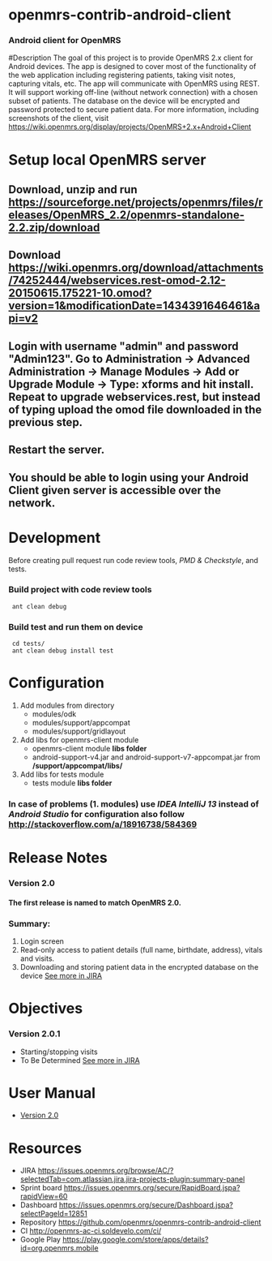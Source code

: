 openmrs-contrib-android-client
==============================

### Android client for OpenMRS

#Description
The goal of this project is to provide OpenMRS 2.x client for Android devices. The app is designed to cover most of the functionality of the web application including registering patients, taking visit notes, capturing vitals, etc.
The app will communicate with OpenMRS using REST. It will support working off-line (without network connection) with a chosen subset of patients. The database on the device will be encrypted and password protected to secure patient data.
For more information, including screenshots of the client, visit https://wiki.openmrs.org/display/projects/OpenMRS+2.x+Android+Client

# Setup local OpenMRS server
## Download, unzip and run https://sourceforge.net/projects/openmrs/files/releases/OpenMRS_2.2/openmrs-standalone-2.2.zip/download
## Download https://wiki.openmrs.org/download/attachments/74252444/webservices.rest-omod-2.12-20150615.175221-10.omod?version=1&modificationDate=1434391646461&api=v2
## Login with username "admin" and password "Admin123". Go to Administration -> Advanced Administration -> Manage Modules -> Add or Upgrade Module -> Type: xforms and hit install. Repeat to upgrade webservices.rest, but instead of typing upload the omod file downloaded in the previous step.
## Restart the server.
## You should be able to login using your Android Client given server is accessible over the network.

# Development
Before creating pull request run code review tools, *PMD & Checkstyle*, and tests.

### Build project with code review tools
 
     ant clean debug

### Build test and run them on device 

     cd tests/
     ant clean debug install test

# Configuration
1. Add modules from directory
    * modules/odk
    * modules/support/appcompat
    * modules/support/gridlayout
3. Add libs for openmrs-client module
    * openmrs-client module **libs folder**
    * android-support-v4.jar and android-support-v7-appcompat.jar from **/support/appcompat/libs/**
4. Add libs for tests module
    * tests module **libs folder**

### In case of problems (1. modules) use *IDEA IntelliJ 13* instead of *Android Studio* for configuration also follow http://stackoverflow.com/a/18916738/584369

# Release Notes
### Version 2.0
#### The first release is named to match OpenMRS 2.0.
### Summary:
1. Login screen
2. Read-only access to patient details (full name, birthdate, address), vitals and visits.
3. Downloading and storing patient data in the encrypted database on the device
[See more in JIRA](https://issues.openmrs.org/browse/AC/fixforversion/16506/?selectedTab=com.atlassian.jira.jira-projects-plugin:version-summary-panel)

# Objectives
### Version 2.0.1
- Starting/stopping visits
- To Be Determined
[See more in JIRA](https://issues.openmrs.org/browse/AC/?selectedTab=com.atlassian.jira.jira-projects-plugin:summary-panel)

# User Manual
- [Version 2.0](https://wiki.openmrs.org/download/attachments/74252444/User%20Manual%202.0.pdf?version=1&modificationDate=1414759790000&api=v2)

# Resources
- JIRA https://issues.openmrs.org/browse/AC/?selectedTab=com.atlassian.jira.jira-projects-plugin:summary-panel 
- Sprint board https://issues.openmrs.org/secure/RapidBoard.jspa?rapidView=60
- Dashboard https://issues.openmrs.org/secure/Dashboard.jspa?selectPageId=12851
- Repository https://github.com/openmrs/openmrs-contrib-android-client
- CI http://openmrs-ac-ci.soldevelo.com/ci/ 
- Google Play https://play.google.com/store/apps/details?id=org.openmrs.mobile

